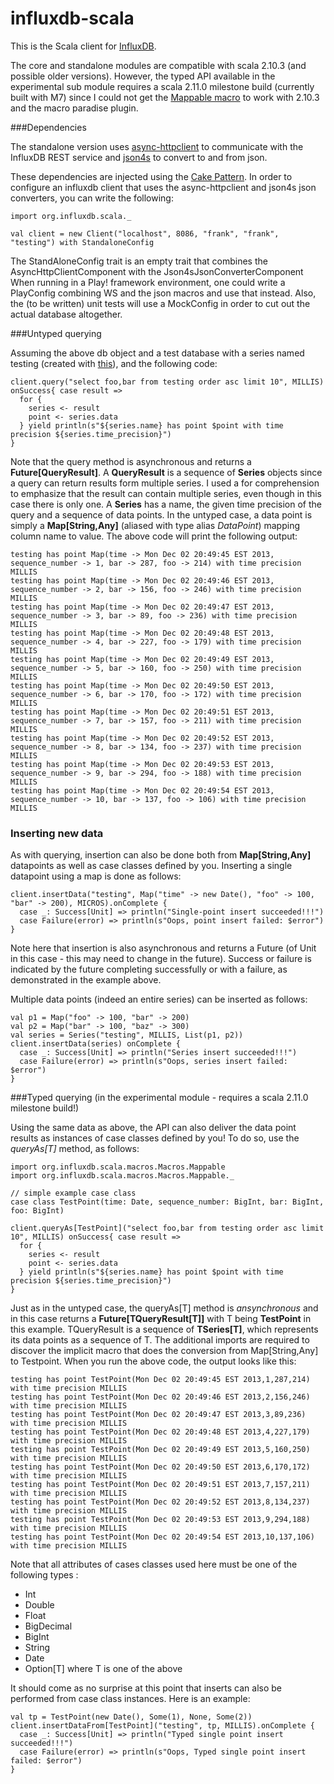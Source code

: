 influxdb-scala
==============

This is the Scala client for [InfluxDB](http://influxdb.org). 

The core and standalone modules are compatible with scala 2.10.3 (and possible older versions). However, the typed API available in the experimental sub module
requires a scala 2.11.0 milestone build (currently built with M7) since I could not get the 
[Mappable macro](http://blog.echo.sh/post/65955606729/exploring-scala-macros-map-to-case-class-conversion "Exploring Scala Macros: Map to Case Class Conversion by Jonathan Chow")
to work with 2.10.3 and the macro paradise plugin.

###Dependencies

The standalone version uses [async-httpclient](https://github.com/AsyncHttpClient/async-http-client) to communicate with the InfluxDB REST
service and [json4s](http://json4s.org) to convert to and from json.

These dependencies are injected using the [Cake Pattern](http://jonasboner.com/2008/10/06/real-world-scala-dependency-injection-di/).
In order to configure an influxdb client that uses the async-httpclient and json4s json converters, you can write the following:

    import org.influxdb.scala._
    
    val client = new Client("localhost", 8086, "frank", "frank", "testing") with StandaloneConfig
    
The StandAloneConfig trait is an empty trait that combines the AsyncHttpClientComponent with the Json4sJsonConverterComponent
When running in a Play! framework environment, one could write a PlayConfig combining WS and the json macros and use that instead.
Also, the (to be written) unit tests will use a MockConfig in order to cut out the actual database altogether.

###Untyped querying

Assuming the above db object and a test database with a series named testing (created with [this](http://obfuscurity.com/2013/11/My-Impressions-of-InfluxDB "obfuscurity blog")), and the following code:
  
    client.query("select foo,bar from testing order asc limit 10", MILLIS) onSuccess{ case result =>
      for {
        series <- result
        point <- series.data
      } yield println(s"${series.name} has point $point with time precision ${series.time_precision}")
    }
    
Note that the query method is asynchronous and returns a **Future[QueryResult]**. 
A **QueryResult** is a sequence of **Series** objects since a query can return results form multiple series.
I used a for comprehension to emphasize that the result can contain multiple series, even though in this case there is only one. 
A **Series** has a name, the given time precision of the query and a sequence of data points. In the untyped case, a data point
is simply a **Map[String,Any]** (aliased with type alias *DataPoint*) mapping column name to value. The above code will print the following output:

    testing has point Map(time -> Mon Dec 02 20:49:45 EST 2013, sequence_number -> 1, bar -> 287, foo -> 214) with time precision MILLIS
    testing has point Map(time -> Mon Dec 02 20:49:46 EST 2013, sequence_number -> 2, bar -> 156, foo -> 246) with time precision MILLIS
    testing has point Map(time -> Mon Dec 02 20:49:47 EST 2013, sequence_number -> 3, bar -> 89, foo -> 236) with time precision MILLIS
    testing has point Map(time -> Mon Dec 02 20:49:48 EST 2013, sequence_number -> 4, bar -> 227, foo -> 179) with time precision MILLIS
    testing has point Map(time -> Mon Dec 02 20:49:49 EST 2013, sequence_number -> 5, bar -> 160, foo -> 250) with time precision MILLIS
    testing has point Map(time -> Mon Dec 02 20:49:50 EST 2013, sequence_number -> 6, bar -> 170, foo -> 172) with time precision MILLIS
    testing has point Map(time -> Mon Dec 02 20:49:51 EST 2013, sequence_number -> 7, bar -> 157, foo -> 211) with time precision MILLIS
    testing has point Map(time -> Mon Dec 02 20:49:52 EST 2013, sequence_number -> 8, bar -> 134, foo -> 237) with time precision MILLIS
    testing has point Map(time -> Mon Dec 02 20:49:53 EST 2013, sequence_number -> 9, bar -> 294, foo -> 188) with time precision MILLIS
    testing has point Map(time -> Mon Dec 02 20:49:54 EST 2013, sequence_number -> 10, bar -> 137, foo -> 106) with time precision MILLIS

    
### Inserting new data

As with querying, insertion can also be done both from **Map[String,Any]** datapoints as well as case classes defined by you.
Inserting a single datapoint using a map is done as follows:

    client.insertData("testing", Map("time" -> new Date(), "foo" -> 100, "bar" -> 200), MICROS).onComplete {
      case _: Success[Unit] => println("Single-point insert succeeded!!!")
      case Failure(error) => println(s"Oops, point insert failed: $error")
    }
    
Note here that insertion is also asynchronous and returns a Future (of Unit in this case - this may need to change in the future). 
Success or failure is indicated by the future completing successfully or with a failure, as demonstrated in the example above.

Multiple data points (indeed an entire series) can be inserted as follows:

    val p1 = Map("foo" -> 100, "bar" -> 200)
    val p2 = Map("bar" -> 100, "baz" -> 300)
    val series = Series("testing", MILLIS, List(p1, p2))
    client.insertData(series) onComplete {
      case _: Success[Unit] => println("Series insert succeeded!!!")
      case Failure(error) => println(s"Oops, series insert failed: $error")
    }   
 
###Typed querying (in the experimental module - requires a scala 2.11.0 milestone build!)

Using the same data as above, the API can also deliver the data point results as instances of case classes defined by you! 
To do so, use the *queryAs[T]* method, as follows:

    import org.influxdb.scala.macros.Macros.Mappable
    import org.influxdb.scala.macros.Macros.Mappable._
    
    // simple example case class
    case class TestPoint(time: Date, sequence_number: BigInt, bar: BigInt, foo: BigInt)

    client.queryAs[TestPoint]("select foo,bar from testing order asc limit 10", MILLIS) onSuccess{ case result =>
	  for {
	    series <- result
	    point <- series.data
	  } yield println(s"${series.name} has point $point with time precision ${series.time_precision}")
    }
    
Just as in the untyped case, the queryAs[T] method is *ansynchronous* and in this case returns a **Future[TQueryResult[T]]** with
T being **TestPoint** in this example. TQueryResult is a sequence of **TSeries[T]**, which represents its data points as a
sequence of T. The additional imports are required to discover the implicit macro that does the 
conversion from Map[String,Any] to Testpoint. When you run the above code, the output looks like this:

    testing has point TestPoint(Mon Dec 02 20:49:45 EST 2013,1,287,214) with time precision MILLIS
    testing has point TestPoint(Mon Dec 02 20:49:46 EST 2013,2,156,246) with time precision MILLIS
    testing has point TestPoint(Mon Dec 02 20:49:47 EST 2013,3,89,236) with time precision MILLIS
    testing has point TestPoint(Mon Dec 02 20:49:48 EST 2013,4,227,179) with time precision MILLIS
    testing has point TestPoint(Mon Dec 02 20:49:49 EST 2013,5,160,250) with time precision MILLIS
    testing has point TestPoint(Mon Dec 02 20:49:50 EST 2013,6,170,172) with time precision MILLIS
    testing has point TestPoint(Mon Dec 02 20:49:51 EST 2013,7,157,211) with time precision MILLIS
    testing has point TestPoint(Mon Dec 02 20:49:52 EST 2013,8,134,237) with time precision MILLIS
    testing has point TestPoint(Mon Dec 02 20:49:53 EST 2013,9,294,188) with time precision MILLIS
    testing has point TestPoint(Mon Dec 02 20:49:54 EST 2013,10,137,106) with time precision MILLIS
        
Note that all attributes of cases classes used here must be one of the following types :

* Int
* Double
* Float
* BigDecimal
* BigInt
* String
* Date
* Option[T] where T is one of the above

It should come as no surprise at this point that inserts can also be performed from case class instances. Here is an example:

    val tp = TestPoint(new Date(), Some(1), None, Some(2))
    client.insertDataFrom[TestPoint]("testing", tp, MILLIS).onComplete {
      case _: Success[Unit] => println("Typed single point insert succeeded!!!")
      case Failure(error) => println(s"Oops, Typed single point insert failed: $error")
    }

